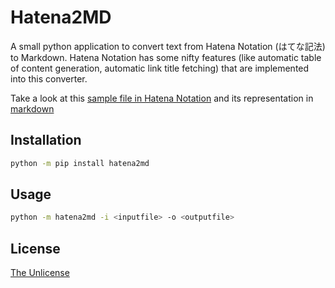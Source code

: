 # Hatena2MD

A small python application to convert text from Hatena Notation (はてな記法) to Markdown.
Hatena Notation has some nifty features (like automatic table of content generation, automatic link title fetching) that are implemented into this converter.

Take a look at this [sample file in Hatena Notation](https://github.com/schroeding/hatena2md/blob/master/sample_hatena.txt) and its representation in [markdown](https://github.com/schroeding/hatena2md/blob/master/sample_markdown.md)


## Installation

```bash
python -m pip install hatena2md
```

## Usage

```bash
python -m hatena2md -i <inputfile> -o <outputfile>
```

## License

[The Unlicense](https://choosealicense.com/licenses/unlicense/)
